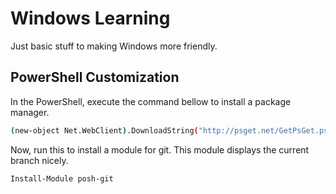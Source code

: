 # Windows Learning
Just basic stuff to making Windows more friendly.

## PowerShell Customization
In the PowerShell, execute the command bellow to install a package manager.

```bash
(new-object Net.WebClient).DownloadString("http://psget.net/GetPsGet.ps1") | iex
```

Now, run this to install a module for git. This module displays the current
branch nicely.

```bash
Install-Module posh-git
```
